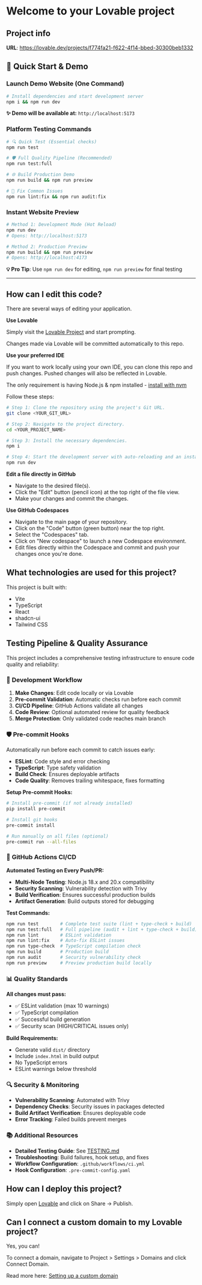 # Welcome to your Lovable project

## Project info

**URL**: https://lovable.dev/projects/f774fa21-f622-4f14-bbed-30300beb1332

## 🚀 Quick Start & Demo

### **Launch Demo Website (One Command)**

```sh
# Install dependencies and start development server
npm i && npm run dev
```

**✨ Demo will be available at:** `http://localhost:5173`

### **Platform Testing Commands**

```sh
# 🔍 Quick Test (Essential checks)
npm run test

# 🛡️ Full Quality Pipeline (Recommended)
npm run test:full

# 🌐 Build Production Demo
npm run build && npm run preview

# 🔧 Fix Common Issues
npm run lint:fix && npm run audit:fix
```

### **Instant Website Preview**

```sh
# Method 1: Development Mode (Hot Reload)
npm run dev
# Opens: http://localhost:5173

# Method 2: Production Preview
npm run build && npm run preview
# Opens: http://localhost:4173
```

**💡 Pro Tip**: Use `npm run dev` for editing, `npm run preview` for final testing

---

## How can I edit this code?

There are several ways of editing your application.

**Use Lovable**

Simply visit the [Lovable Project](https://lovable.dev/projects/f774fa21-f622-4f14-bbed-30300beb1332) and start prompting.

Changes made via Lovable will be committed automatically to this repo.

**Use your preferred IDE**

If you want to work locally using your own IDE, you can clone this repo and push changes. Pushed changes will also be reflected in Lovable.

The only requirement is having Node.js & npm installed - [install with nvm](https://github.com/nvm-sh/nvm#installing-and-updating)

Follow these steps:

```sh
# Step 1: Clone the repository using the project's Git URL.
git clone <YOUR_GIT_URL>

# Step 2: Navigate to the project directory.
cd <YOUR_PROJECT_NAME>

# Step 3: Install the necessary dependencies.
npm i

# Step 4: Start the development server with auto-reloading and an instant preview.
npm run dev
```

**Edit a file directly in GitHub**

- Navigate to the desired file(s).
- Click the "Edit" button (pencil icon) at the top right of the file view.
- Make your changes and commit the changes.

**Use GitHub Codespaces**

- Navigate to the main page of your repository.
- Click on the "Code" button (green button) near the top right.
- Select the "Codespaces" tab.
- Click on "New codespace" to launch a new Codespace environment.
- Edit files directly within the Codespace and commit and push your changes once you're done.

## What technologies are used for this project?

This project is built with:

- Vite
- TypeScript
- React
- shadcn-ui
- Tailwind CSS

## Testing Pipeline & Quality Assurance

This project includes a comprehensive testing infrastructure to ensure code quality and reliability:

### 🔧 **Development Workflow**

1. **Make Changes**: Edit code locally or via Lovable
2. **Pre-commit Validation**: Automatic checks run before each commit
3. **CI/CD Pipeline**: GitHub Actions validate all changes
4. **Code Review**: Optional automated review for quality feedback
5. **Merge Protection**: Only validated code reaches main branch

### 🛡️ **Pre-commit Hooks**

Automatically run before each commit to catch issues early:

- **ESLint**: Code style and error checking
- **TypeScript**: Type safety validation
- **Build Check**: Ensures deployable artifacts
- **Code Quality**: Removes trailing whitespace, fixes formatting

**Setup Pre-commit Hooks:**
```sh
# Install pre-commit (if not already installed)
pip install pre-commit

# Install git hooks
pre-commit install

# Run manually on all files (optional)
pre-commit run --all-files
```

### 🚀 **GitHub Actions CI/CD**

**Automated Testing on Every Push/PR:**
- **Multi-Node Testing**: Node.js 18.x and 20.x compatibility
- **Security Scanning**: Vulnerability detection with Trivy
- **Build Verification**: Ensures successful production builds
- **Artifact Generation**: Build outputs stored for debugging

**Test Commands:**
```sh
npm run test        # Complete test suite (lint + type-check + build)
npm run test:full   # Full pipeline (audit + lint + type-check + build)
npm run lint        # ESLint validation
npm run lint:fix    # Auto-fix ESLint issues
npm run type-check  # TypeScript compilation check
npm run build       # Production build
npm run audit       # Security vulnerability check
npm run preview     # Preview production build locally
```

### 📊 **Quality Standards**

**All changes must pass:**
- ✅ ESLint validation (max 10 warnings)
- ✅ TypeScript compilation
- ✅ Successful build generation
- ✅ Security scan (HIGH/CRITICAL issues only)

**Build Requirements:**
- Generate valid `dist/` directory
- Include `index.html` in build output
- No TypeScript errors
- ESLint warnings below threshold

### 🔍 **Security & Monitoring**

- **Vulnerability Scanning**: Automated with Trivy
- **Dependency Checks**: Security issues in packages detected
- **Build Artifact Verification**: Ensures deployable code
- **Error Tracking**: Failed builds prevent merges

### 📚 **Additional Resources**

- **Detailed Testing Guide**: See [TESTING.md](./TESTING.md)
- **Troubleshooting**: Build failures, hook setup, and fixes
- **Workflow Configuration**: `.github/workflows/ci.yml`
- **Hook Configuration**: `.pre-commit-config.yaml`

## How can I deploy this project?

Simply open [Lovable](https://lovable.dev/projects/f774fa21-f622-4f14-bbed-30300beb1332) and click on Share -> Publish.

## Can I connect a custom domain to my Lovable project?

Yes, you can!

To connect a domain, navigate to Project > Settings > Domains and click Connect Domain.

Read more here: [Setting up a custom domain](https://docs.lovable.dev/tips-tricks/custom-domain#step-by-step-guide)
